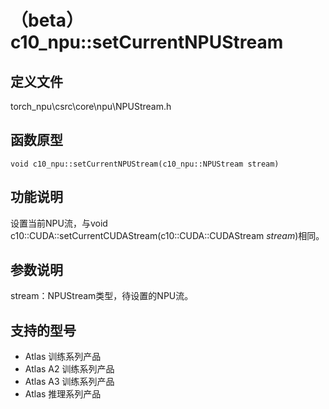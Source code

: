# （beta）c10_npu::setCurrentNPUStream

## 定义文件

torch_npu\csrc\core\npu\NPUStream.h

## 函数原型

```
void c10_npu::setCurrentNPUStream(c10_npu::NPUStream stream)
```

## 功能说明

设置当前NPU流，与void c10::CUDA::setCurrentCUDAStream(c10::CUDA::CUDAStream _stream_)相同。

## 参数说明

stream：NPUStream类型，待设置的NPU流。

## 支持的型号

- <term>Atlas 训练系列产品</term>
- <term>Atlas A2 训练系列产品</term>
- <term>Atlas A3 训练系列产品</term>
- <term>Atlas 推理系列产品</term>


